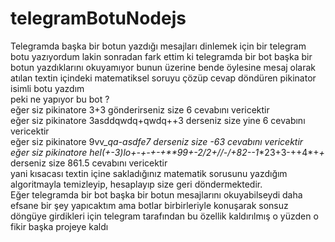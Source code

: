 # telegramBotuNodejs
Telegramda başka bir botun yazdığı mesajları dinlemek için bir telegram botu yazıyordum lakin sonradan fark ettim ki telegramda bir bot başka bir botun yazdıklarını okuyamıyor bunun üzerine bende öylesine mesaj olarak atılan textin içindeki matematiksel soruyu çözüp cevap döndüren pikinator isimli botu yazdım<br/>
peki ne yapıyor bu bot ?<br/>
eğer siz pikinatore 3+3 gönderirseniz size 6 cevabını vericektir<br/>
eğer siz pikinatore 3asddqwdq+qwdq++3 derseniz size yine 6 cevabını vericektir<br/>
eğer siz pikinatore 9vv_*qa-asdfe7 derseniz size -63 cevabını vericektir<br/>
eğer siz pikinatore hel(***+-*3)*lo+-+-+-+**9*9+*-*2/2+/*/-/*+82--1**23+3-++4*+*+* derseniz size 861.5 cevabını vericektir<br/>
yani kısacası textin içine sakladığınız matematik sorusunu yazdığım algoritmayla temizleyip, hesaplayıp size geri döndermektedir.<br/>
Eğer telegramda bir bot başka bir botun mesajlarını okuyabilseydi daha efsane bir şey yapıcaktım ama botlar birbirleriyle konuşarak sonsuz döngüye girdikleri için telegram tarafından bu özellik kaldırılmış o yüzden o fikir başka projeye kaldı  
